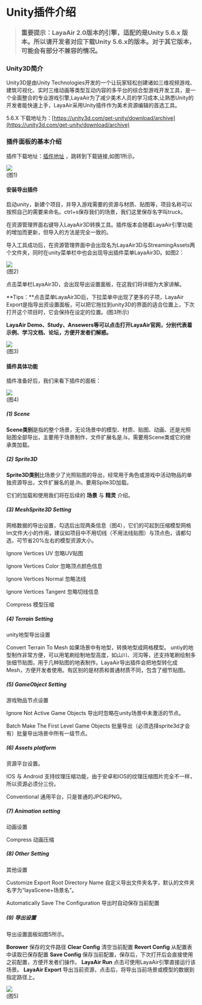 # Unity插件介绍

> ### 重要提示：LayaAir 2.0版本的引擎，适配的是Unity 5.6.x 版本。所以请开发者对应下载Unity 5.6.x的版本。对于其它版本，可能会有部分不兼容的情况。

### Unity3D简介

Unity3D是由Unity Technologies开发的一个让玩家轻松创建诸如三维视频游戏、建筑可视化、实时三维动画等类型互动内容的多平台的综合型游戏开发工具，是一个全面整合的专业游戏引擎,LayaAir为了减少美术人员的学习成本,让熟悉Unity的开发者能快速上手，LayaAir采用Unity插件作为美术资源编辑的首选工具。

5.6.X 下载地址为：[https://unity3d.com/get-unity/download/archive](https://unity3d.com/get-unity/download/archive)



### 插件面板的基本介绍

插件下载地址：[插件地址](https://ldc2.layabox.com/layadownload/?type=layaairide-LayaAir%20IDE%202.0.0) ，跳转到下载链接,如图1所示。

![](img/1.png)<br>(图1)

#### 	安装导出插件

​	启动unity，新建个项目，并导入游戏需要的资源与材质、贴图等，项目名称可以按照自己的需要来命名。ctrl+s保存我们的场景，我们这里保存名字叫truck。

​	在资源管理界面右键导入LayaAir3D转换工具。插件版本会随着LayaAir引擎功能的增加而更新，但导入的方法是完全一致的。

​	导入工具成功后，在资源管理界面中会出现名为LayaAir3D与StreamingAssets两个文件夹，同时在unity菜单栏中也会出现导出插件菜单LayaAir3D。如图2：

![](img/2.gif)<br>(图2)

点击菜单栏LayaAir3D，会出现导出设置面板，在这我们将详细为大家讲解。

**Tips：**点击菜单LayaAir3D后，下拉菜单中出现了更多的子项，LayaAir Export是指导出资设置面板，可以把它拖拉到unity3D的界面的适合位置上，下次打开这个项目时，它会保持在设定的位置。(图3所示)

**LayaAir Demo、Study、Ansewers等可以点击打开LayaAir官网，分别代表着示例、学习文档、论坛，方便开发者们解惑。**	

![](img/3.gif)<br>(图3)

#### 插件具体功能

插件准备好后，我们来看下插件的面板：

![](img/4.png)<br>(图4)

##### (1) Scene

​	**Scene类别**是指的整个场景，无论场景中的模型、材质、贴图、动画、还是光照贴图全部导出，主要用于场景制作，文件扩展名是.ls，需要用Scene类或它的继承类加载。

##### (2) Sprite3D

​	**Sprite3D类别**比场景少了光照贴图的导出，经常用于角色或游戏中活动物品的单独资源导出，文件扩展名的是.lh，要用Spite3D加载。

它们的加载和使用我们将在后续的 **场景** 与 **精灵** 介绍。

##### (3) MeshSprite3D Setting

网格数据的导出设置，勾选后出现两条信息（图4），它们的可起到压缩模型网格lm文件大小的作用，建议如项目中不用切线（不用法线贴图）与顶点色，请都勾选，可节省20%左右的模型资源大小。

Ignore Vertices UV                 忽略UV贴图

Ignore Vertices Color             忽略顶点颜色信息

Ignore Vertices Normal         忽略法线

Ignore Vertices Tangent        忽略切线信息

Compress                                模型压缩

##### (4) Terrain Setting

unity地型导出设置

Convert Terrain To Mesh 
如果场景中有地型，转换地型成网格模型。
untiy的地型制作非常方便，可以用笔刷绘制地型高度，如山川、河沟等，还支持笔刷绘制多张细节贴图，用于几种贴图的地表制作。LayaAir导出插件会把地型转化成Mesh，方便开发者使用。有区别的是材质和普通材质不同，包含了细节贴图。

##### (5) GameObject Setting

游戏物品节点设置

Ignore Not Active Game Objects 
导出时忽略在unity场景中未激活的节点。

Batch Make The First Level Game Objects 
批量导出（必须选择sprite3d才会有）批量导出场景中所有一级节点。

##### (6) Assets platform

资源平台设置。

IOS 与  Android	支持纹理压缩功能，由于安卓和IOS的纹理压缩图片完全不一样，所以资源必须分三份。

Conventional    通用平台，只是普通的JPG和PNG。

##### (7) Animation setting

动画设置

Compress    动画压缩

##### (8) Other Setting

其他设置

Customize Export Root Directory Name 
自定义导出文件夹名字，默认的文件夹名字为“layaScene+场景名”。

Automatically Save The Configuration 
导出时自动保存当前配置

##### (9) 导出设置

导出设置面板如图5所示。

**Borower**             保存的文件路径
**Clear Config**      清空当前配置
**Revert  Config**   从配置表中读取已保存配置
**Save  Config**     保存当前配置，保存后，下次打开后会直接使用之前配置，方便开发者们操作。
**LayaAir Run**       点击可使用LayaAir引擎直接运行该场景。
**LayaAir Export**  导出当前资源，点击后，将导出当前场景或模型的数据到指定路径上。

![](img/5.png)<br>(图5)
